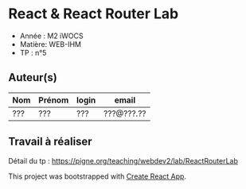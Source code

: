 # React & React Router Lab

- Année : M2 iWOCS
- Matière: WEB-IHM
- TP : n°5

## Auteur(s)

|Nom|Prénom|login|email|
|--|--|--|--|
| ??? | ??? | ??? | ???@???.?? |

## Travail à réaliser

Détail du tp : <https://pigne.org/teaching/webdev2/lab/ReactRouterLab>

This project was bootstrapped with [Create React App](https://github.com/facebook/create-react-app).